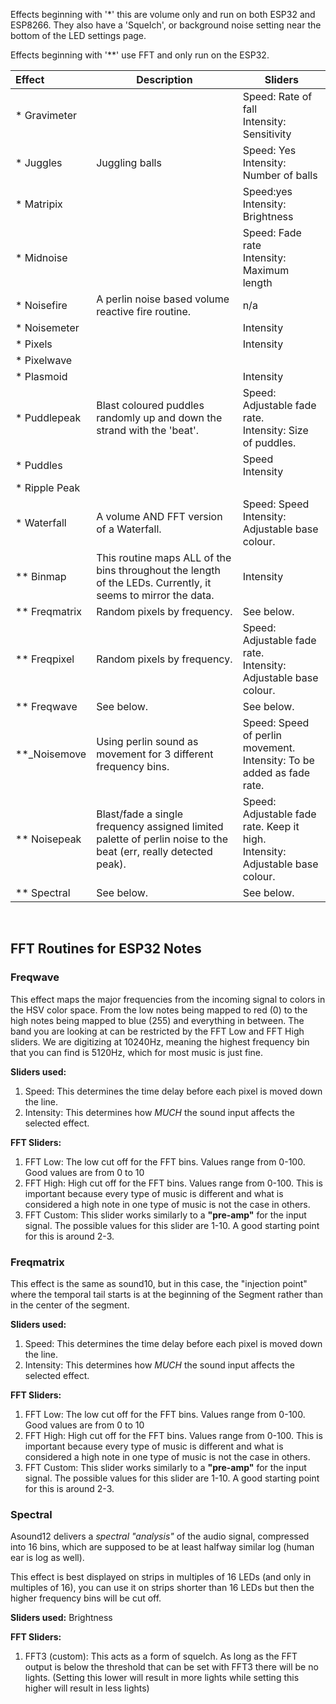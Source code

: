 
Effects beginning with '*' this are volume only and run on both ESP32 and ESP8266. They also have a 'Squelch', or background noise setting near the bottom of the LED settings page. 

Effects beginning with '**' use FFT and only run on the ESP32.


| Effect | Description | Sliders
| :------------- | --- | ---
| * Gravimeter | | Speed: Rate of fall <br /> Intensity: Sensitivity
| * Juggles | Juggling balls| Speed: Yes <br /> Intensity: Number of balls
| * Matripix | | Speed:yes <br /> Intensity: Brightness
| * Midnoise | | Speed: Fade rate <br /> Intensity: Maximum length
| * Noisefire | A perlin noise based volume reactive fire routine. | n/a
| * Noisemeter | | Intensity
| * Pixels | | Intensity
| * Pixelwave | |
| * Plasmoid | | Intensity
| * Puddlepeak | Blast coloured puddles randomly up and down the strand with the 'beat'. |Speed: Adjustable fade rate.<br /> Intensity: Size of puddles.
| * Puddles | | Speed <br /> Intensity
| * Ripple Peak | |
| * Waterfall | A volume AND FFT version of a Waterfall.| Speed: Speed <br /> Intensity: Adjustable base colour.
| ** Binmap | This routine maps ALL of the bins throughout the length of the LEDs. Currently, it seems to mirror the data.| Intensity
| ** Freqmatrix | Random pixels by frequency. | See below.
| ** Freqpixel | Random pixels by frequency. | Speed: Adjustable fade rate.<br /> Intensity: Adjustable base colour.
| ** Freqwave | See below. | See below.
| **_Noisemove | Using perlin sound as movement for 3 different frequency bins. |Speed: Speed of perlin movement. <br /> Intensity: To be added as fade rate.
| ** Noisepeak | Blast/fade a single frequency assigned limited palette of perlin noise to the beat (err, really detected peak). | Speed: Adjustable fade rate. Keep it high. <br /> Intensity: Adjustable base colour.
| ** Spectral | See below. | See below.

<br />

## FFT Routines for ESP32 Notes
### Freqwave
This effect maps the major frequencies from the incoming signal to colors in the HSV color space. From the low notes being mapped to red (0) to the high notes being mapped to blue (255) and everything in between. The band you are looking at can be restricted by the FFT Low and FFT High sliders. We are digitizing at 10240Hz, meaning the highest frequency bin that you can find is 5120Hz, which for most music is just fine.
 
**Sliders used:**
1. Speed: This determines the time delay before each pixel is moved down the line.
1. Intensity: This determines how _MUCH_ the sound input affects the selected effect.

**FFT Sliders:**
1. FFT Low: The low cut off for the FFT bins. Values range from 0-100. Good values are from 0 to 10
1. FFT High: High cut off for the FFT bins. Values range from 0-100. This is important because every type of music is different and what is considered a high note in one type of music is not the case in others. 
1. FFT Custom: This slider works similarly to a **"pre-amp"** for the input signal. The possible values for this slider are 1-10. A good starting point for this is around 2-3.

### Freqmatrix 
This effect is the same as sound10, but in this case, the "injection point" where the temporal tail starts is at the beginning of the Segment rather than in the center of the segment.

**Sliders used:**
1. Speed: This determines the time delay before each pixel is moved down the line.
1. Intensity: This determines how _MUCH_ the sound input affects the selected effect.

**FFT Sliders:**
1. FFT Low: The low cut off for the FFT bins. Values range from 0-100. Good values are from 0 to 10
1. FFT High: High cut off for the FFT bins. Values range from 0-100. This is important because every type of music is different and what is considered a high note in one type of music is not the case in others. 
1. FFT Custom: This slider works similarly to a **"pre-amp"** for the input signal. The possible values for this slider are 1-10. A good starting point for this is around 2-3.

### Spectral
Asound12 delivers a _spectral "analysis"_ of the audio signal, compressed into 16 bins, which are supposed to be at least halfway similar log (human ear is log as well).
 
This effect is best displayed on strips in multiples of 16 LEDs (and only in multiples of 16), you can use it on strips shorter than 16 LEDs but then the higher frequency bins will be cut off.

**Sliders used:** Brightness

**FFT Sliders:** 
1. FFT3 (custom): This acts as a form of squelch. As long as the FFT output is below the threshold that can be set with FFT3 there will be no lights. (Setting this lower will result in more lights while setting this higher will result in less lights)

